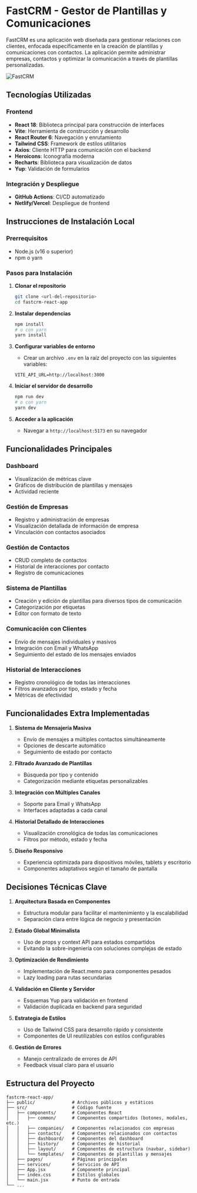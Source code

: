 # FastCRM - Gestor de Plantillas y Comunicaciones

FastCRM es una aplicación web diseñada para gestionar relaciones con clientes, enfocada específicamente en la creación de plantillas y comunicaciones con contactos. La aplicación permite administrar empresas, contactos y optimizar la comunicación a través de plantillas personalizadas.

![FastCRM](https://via.placeholder.com/800x400?text=FastCRM+Dashboard)

## Tecnologías Utilizadas

### Frontend
- **React 18**: Biblioteca principal para construcción de interfaces
- **Vite**: Herramienta de construcción y desarrollo
- **React Router 6**: Navegación y enrutamiento
- **Tailwind CSS**: Framework de estilos utilitarios
- **Axios**: Cliente HTTP para comunicación con el backend
- **Heroicons**: Iconografía moderna
- **Recharts**: Biblioteca para visualización de datos
- **Yup**: Validación de formularios

### Integración y Despliegue
- **GitHub Actions**: CI/CD automatizado
- **Netlify/Vercel**: Despliegue de frontend

## Instrucciones de Instalación Local

### Prerrequisitos
- Node.js (v16 o superior)
- npm o yarn

### Pasos para Instalación

1. **Clonar el repositorio**
   ```bash
   git clone <url-del-repositorio>
   cd fastcrm-react-app
   ```

2. **Instalar dependencias**
   ```bash
   npm install
   # o con yarn
   yarn install
   ```

3. **Configurar variables de entorno**
   - Crear un archivo `.env` en la raíz del proyecto con las siguientes variables:
   ```
   VITE_API_URL=http://localhost:3000
   ```

4. **Iniciar el servidor de desarrollo**
   ```bash
   npm run dev
   # o con yarn
   yarn dev
   ```

5. **Acceder a la aplicación**
   - Navegar a `http://localhost:5173` en su navegador

## Funcionalidades Principales

### Dashboard
- Visualización de métricas clave
- Gráficos de distribución de plantillas y mensajes
- Actividad reciente

### Gestión de Empresas
- Registro y administración de empresas
- Visualización detallada de información de empresa
- Vinculación con contactos asociados

### Gestión de Contactos
- CRUD completo de contactos
- Historial de interacciones por contacto
- Registro de comunicaciones

### Sistema de Plantillas
- Creación y edición de plantillas para diversos tipos de comunicación
- Categorización por etiquetas
- Editor con formato de texto

### Comunicación con Clientes
- Envío de mensajes individuales y masivos
- Integración con Email y WhatsApp
- Seguimiento del estado de los mensajes enviados

### Historial de Interacciones
- Registro cronológico de todas las interacciones
- Filtros avanzados por tipo, estado y fecha
- Métricas de efectividad

## Funcionalidades Extra Implementadas

1. **Sistema de Mensajería Masiva**
   - Envío de mensajes a múltiples contactos simultáneamente
   - Opciones de descarte automático
   - Seguimiento de estado por contacto

2. **Filtrado Avanzado de Plantillas**
   - Búsqueda por tipo y contenido
   - Categorización mediante etiquetas personalizables

3. **Integración con Múltiples Canales**
   - Soporte para Email y WhatsApp
   - Interfaces adaptadas a cada canal

4. **Historial Detallado de Interacciones**
   - Visualización cronológica de todas las comunicaciones
   - Filtros por método, estado y fecha

5. **Diseño Responsivo**
   - Experiencia optimizada para dispositivos móviles, tablets y escritorio
   - Componentes adaptativos según el tamaño de pantalla

## Decisiones Técnicas Clave

1. **Arquitectura Basada en Componentes**
   - Estructura modular para facilitar el mantenimiento y la escalabilidad
   - Separación clara entre lógica de negocio y presentación

2. **Estado Global Minimalista**
   - Uso de props y context API para estados compartidos
   - Evitando la sobre-ingeniería con soluciones complejas de estado

3. **Optimización de Rendimiento**
   - Implementación de React.memo para componentes pesados
   - Lazy loading para rutas secundarias

4. **Validación en Cliente y Servidor**
   - Esquemas Yup para validación en frontend
   - Validación duplicada en backend para seguridad

5. **Estrategia de Estilos**
   - Uso de Tailwind CSS para desarrollo rápido y consistente
   - Componentes de UI reutilizables con estilos configurables

6. **Gestión de Errores**
   - Manejo centralizado de errores de API
   - Feedback visual claro para el usuario

## Estructura del Proyecto

```
fastcrm-react-app/
├── public/              # Archivos públicos y estáticos
├── src/                 # Código fuente
│   ├── components/      # Componentes React
│   │   ├── common/      # Componentes compartidos (botones, modales, etc.)
│   │   ├── companies/   # Componentes relacionados con empresas
│   │   ├── contacts/    # Componentes relacionados con contactos
│   │   ├── dashboard/   # Componentes del dashboard
│   │   ├── history/     # Componentes de historial
│   │   ├── layout/      # Componentes de estructura (navbar, sidebar)
│   │   └── templates/   # Componentes de plantillas y mensajes
│   ├── pages/           # Páginas principales
│   ├── services/        # Servicios de API
│   ├── App.jsx          # Componente principal
│   ├── index.css        # Estilos globales
│   └── main.jsx         # Punto de entrada
└── ...
```